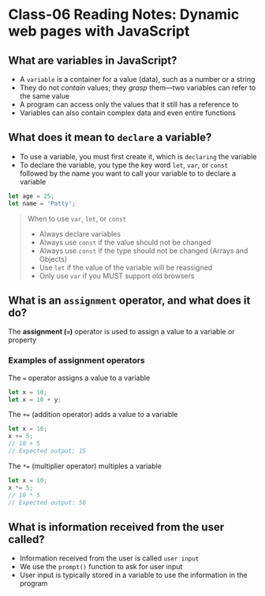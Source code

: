 # Class-06 Reading Notes: Dynamic web pages with JavaScript

## What are variables in JavaScript?

- A `variable` is a container for a value (data), such as a number or a string
- They do not _contain_ values; they _grasp_ them—two variables can refer to the same value
- A program can access only the values that it still has a reference to
- Variables can also contain complex data and even entire functions

## What does it mean to `declare` a variable?

- To use a variable, you must first create it, which is `declaring` the variable
- To declare the variable, you type the key word `let`, `var`, or `const` followed by the name you want to call your variable to to declare a variable

```js
let age = 25;
let name = 'Patty';
```

> When to use `var`, `let`, or `const`
>
> - Always declare variables
> - Always use `const` if the value should not be changed
> - Always use `const` if the type should not be changed (Arrays and Objects)
> - Use `let` if the value of the variable will be reassigned
> - Only use `var` if you MUST support old browsers

## What is an `assignment` operator, and what does it do?

The **assignment (`=`)** operator is used to assign a value to a variable or property

### Examples of assignment operators

The `=` operator assigns a value to a variable

```js
let x = 10;
let x = 10 + y;
```

The `+=` (addition operator) adds a value to a variable

```js
let x = 10;  
x += 5;
// 10 + 5 
// Expected output: 15
```

The `*=` (multiplier operator) multiples a variable

``` js
let x = 10;  
x *= 5;
// 10 * 5 
// Expected output: 50
```

## What is information received from the user called?

- Information received from the user is called `user input`
- We use the `prompt()` function to ask for user input
- User input is typically stored in a variable to use the information in the program
